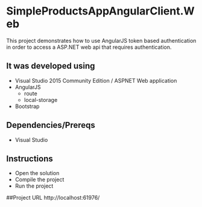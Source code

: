 # SimpleProductsAppAngularClient.Web
This project demonstrates how to use AngularJS token based authentication in order to access a ASP.NET web api that requires authentication.

## It was developed using
  - Visual Studio 2015 Community Edition / ASPNET Web application
  - AngularJS
	- route
	- local-storage
  - Bootstrap
		
## Dependencies/Prereqs
  - Visual Studio

## Instructions
  - Open the solution
  - Compile the project
  - Run the project

##Project URL
http://localhost:61976/
		
